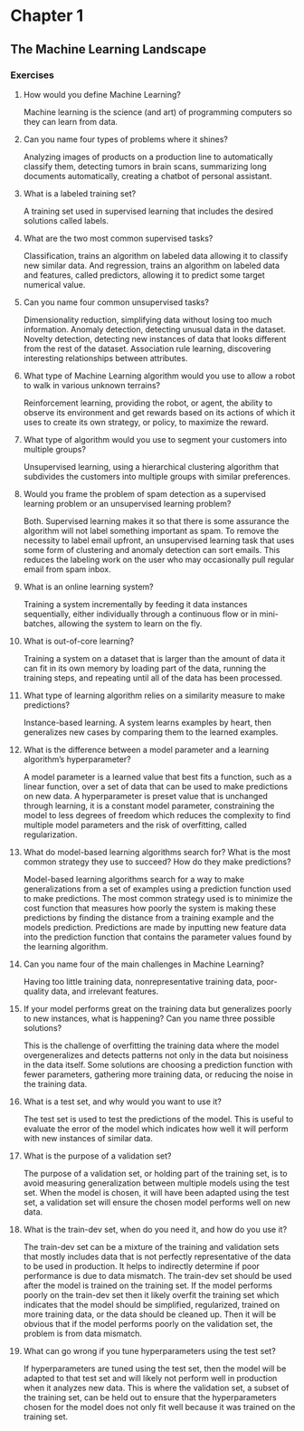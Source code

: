 # Chapter 1
## The Machine Learning Landscape

### Exercises
1. How would you define Machine Learning?

    Machine learning is the science (and art) of programming computers so they can learn from data. 

1. Can you name four types of problems where it shines?

    Analyzing images of products on a production line to automatically classify them, detecting tumors in brain scans, summarizing long documents automatically, creating a chatbot of personal assistant.

3. What is a labeled training set?

    A training set used in supervised learning that includes the desired solutions called labels.

4. What are the two most common supervised tasks?

    Classification, trains an algorithm on labeled data allowing it to classify new similar data. And regression, trains an algorithm on labeled data and features, called predictors, allowing it to predict some target numerical value.

5. Can you name four common unsupervised tasks?
    
    Dimensionality reduction, simplifying data without losing too much information. Anomaly detection, detecting unusual data in the dataset. Novelty detection, detecting new instances of data that looks different from the rest of the dataset. Association rule learning, discovering interesting relationships between attributes.

6. What type of Machine Learning algorithm would you use to allow a robot to walk in various unknown terrains?

    Reinforcement learning, providing the robot, or agent, the ability to observe its environment and get rewards based on its actions of which it uses to create its own strategy, or policy, to maximize the reward.

7. What type of algorithm would you use to segment your customers into multiple groups?

    Unsupervised learning, using a hierarchical clustering algorithm that subdivides the customers into multiple groups with similar preferences.

8. Would you frame the problem of spam detection as a supervised learning problem or an unsupervised learning problem?

    Both. Supervised learning makes it so that there is some assurance the algorithm will not label something important as spam. To remove the necessity to label email upfront, an unsupervised learning task that uses some form of clustering and anomaly detection can sort emails. This reduces the labeling work on the user who may occasionally pull regular email from spam inbox.

9.  What is an online learning system?

    Training a system incrementally by feeding it data instances sequentially, either individually through a continuous flow or in mini-batches, allowing the system to learn on the fly.

10. What is out-of-core learning?

    Training a system on a dataset that is larger than the amount of data it can fit in its own memory by loading part of the data, running the training steps, and repeating until all of the data has been processed. 

11. What type of learning algorithm relies on a similarity measure to make predictions?

    Instance-based learning. A system learns examples by heart, then generalizes new cases by comparing them to the learned examples.

12. What is the difference between a model parameter and a learning algorithm’s hyperparameter?

    A model parameter is a learned value that best fits a function, such as a linear function, over a set of data that can be used to make predictions on new data. A hyperparameter is preset value that is unchanged through learning, it is a constant model parameter, constraining the model to less degrees of freedom which reduces the complexity to find multiple model parameters and the risk of overfitting, called regularization.

13. What do model-based learning algorithms search for? What is the most common strategy they use to succeed? How do they make predictions?

    Model-based learning algorithms search for a way to make generalizations from a set of examples using a prediction function used to make predictions. The most common strategy used is to minimize the cost function that measures how poorly the system is making these predictions by finding the distance from a training example and the models prediction. Predictions are made by inputting new feature data into the prediction function that contains the parameter values found by the learning algorithm.

14. Can you name four of the main challenges in Machine Learning?

    Having too little training data, nonrepresentative training data, poor-quality data, and irrelevant features. 

15. If your model performs great on the training data but generalizes poorly to new instances, what is happening? Can you name three possible solutions?

    This is the challenge of overfitting the training data where the model overgeneralizes and detects patterns not only in the data but noisiness in the data itself. Some solutions are choosing a prediction function with fewer parameters, gathering more training data, or reducing the noise in the training data.

16. What is a test set, and why would you want to use it?

    The test set is used to test the predictions of the model. This is useful to evaluate the error of the model which indicates how well it will perform with new instances of similar data.

17. What is the purpose of a validation set?

    The purpose of a validation set, or holding part of the training set, is to avoid measuring generalization between multiple models using the test set. When the model is chosen, it will have been adapted using the test set, a validation set will ensure the chosen model performs well on new data.

18. What is the train-dev set, when do you need it, and how do you use it?

    The train-dev set can be a mixture of the training and validation sets that mostly includes data that is not perfectly representative of the data to be used in production. It helps to indirectly determine if poor performance is due to data mismatch. The train-dev set should be used after the model is trained on the training set. If the model performs poorly on the train-dev set then it likely overfit the training set which indicates that the model should be simplified, regularized, trained on more training data, or the data should be cleaned up. Then it will be obvious that if the model performs poorly on the validation set, the problem is from data mismatch.

19. What can go wrong if you tune hyperparameters using the test set?

    If hyperparameters are tuned using the test set, then the model will be adapted to that test set and will likely not perform well in production when it analyzes new data. This is where the validation set, a subset of the training set, can be held out to ensure that the hyperparameters chosen for the model does not only fit well because it was trained on the training set. 